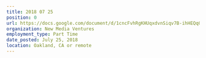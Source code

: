 ```yaml
---
title: 2018 07 25
position: 0
url: https://docs.google.com/document/d/1cncFvhRgKHUqxdvnSiqv7B-ihHEQq0mr2zlrpmqnGqA/edit
organization: New Media Ventures
employment_type: Part Time
date_posted: July 25, 2018
location: Oakland, CA or remote
---
```


